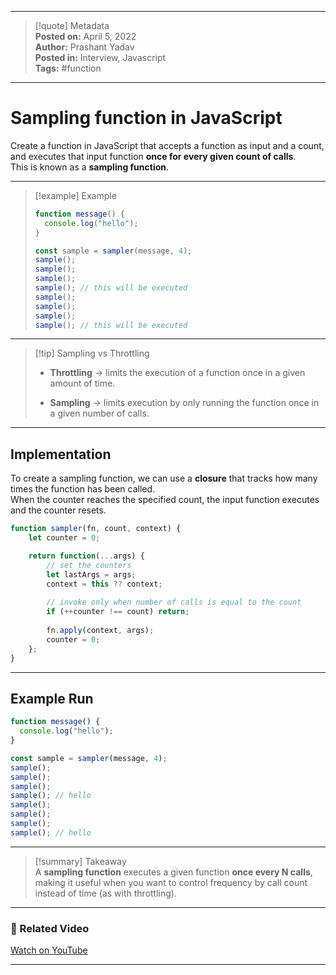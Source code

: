 
---

> [!quote] Metadata  
> **Posted on:** April 5, 2022  
> **Author:** Prashant Yadav  
> **Posted in:** Interview, Javascript  
> **Tags:** #function

---

# Sampling function in JavaScript

Create a function in JavaScript that accepts a function as input and a count, and executes that input function **once for every given count of calls**.  
This is known as a **sampling function**.

---

> [!example] Example
> 
> ```javascript
> function message() {
>   console.log("hello");
> }
> 
> const sample = sampler(message, 4);
> sample();
> sample();
> sample();
> sample(); // this will be executed
> sample();
> sample();
> sample();
> sample(); // this will be executed
> ```

---

> [!tip] Sampling vs Throttling
> 
> - **Throttling** → limits the execution of a function once in a given amount of time.
>     
> - **Sampling** → limits execution by only running the function once in a given number of calls.
>     

---

## Implementation

To create a sampling function, we can use a **closure** that tracks how many times the function has been called.  
When the counter reaches the specified count, the input function executes and the counter resets.

```javascript
function sampler(fn, count, context) {
    let counter = 0;

    return function(...args) {
        // set the counters
        let lastArgs = args;
        context = this ?? context;
        
        // invoke only when number of calls is equal to the count
        if (++counter !== count) return;
        
        fn.apply(context, args);
        counter = 0;
    };
}
```

---

## Example Run

```javascript
function message() {
  console.log("hello");
}

const sample = sampler(message, 4);
sample();
sample();
sample();
sample(); // hello
sample();
sample();
sample();
sample(); // hello
```

---

> [!summary] Takeaway  
> A **sampling function** executes a given function **once every N calls**, making it useful when you want to control frequency by call count instead of time (as with throttling).

---

### 🎥 Related Video

[Watch on YouTube](https://youtu.be/e8ZgzldSwYo)

---
